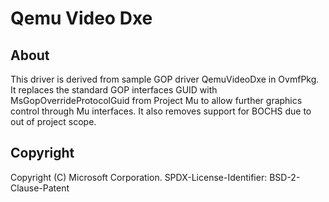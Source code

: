 # Qemu Video Dxe

## About

This driver is derived from sample GOP driver QemuVideoDxe in OvmfPkg.
It replaces the standard GOP interfaces GUID with MsGopOverrideProtocolGuid from Project Mu to allow further
graphics control through Mu interfaces. It also removes support for BOCHS due to out of project scope.

## Copyright

Copyright (C) Microsoft Corporation.
SPDX-License-Identifier: BSD-2-Clause-Patent
